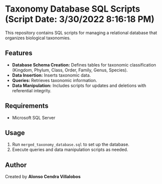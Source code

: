 # Taxonomy Database SQL Scripts (Script Date: 3/30/2022 8:16:18 PM)

This repository contains SQL scripts for managing a relational database that organizes biological taxonomies.

## Features
- **Database Schema Creation:** Defines tables for taxonomic classification (Kingdom, Phylum, Class, Order, Family, Genus, Species).
- **Data Insertion:** Inserts taxonomic data.
- **Queries:** Retrieves taxonomic information.
- **Data Manipulation:** Includes scripts for updates and deletions with referential integrity.

## Requirements
- Microsoft SQL Server

## Usage
1. Run `merged_taxonomy_database.sql` to set up the database.
2. Execute queries and data manipulation scripts as needed.

## Author
Created by **Alonso Cendra Villalobos**
